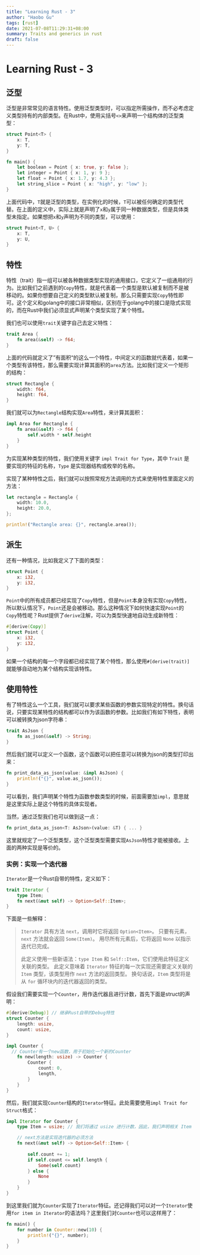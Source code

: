 ```yaml
---
title: "Learning Rust - 3"
author: "Haobo Gu"
tags: [rust]
date: 2021-07-08T11:29:31+08:00
summary: Traits and generics in rust
draft: false
---
```


# Learning Rust - 3

## 泛型

泛型是非常常见的语言特性。使用泛型类型时，可以指定所需操作，而不必考虑定义类型持有的内部类型。在Rust中，使用尖括号`<>`来声明一个结构体的泛型类型：

```rust
struct Point<T> {
    x: T,
    y: T,
}

fn main() {
    let boolean = Point { x: true, y: false };
    let integer = Point { x: 1, y: 9 };
    let float = Point { x: 1.7, y: 4.3 };
    let string_slice = Point { x: "high", y: "low" };
}
```

上面代码中，`T`就是泛型的类型，在实例化的时候，`T`可以被任何确定的类型代替。在上面的定义中，实际上就是声明了`x`和`y`属于同一种数据类型，但是具体类型未指定。如果想把`x`和`y`声明为不同的类型，可以使用：

```rust
struct Point<T, U> {
    x: T,
    y: U,
}
```

## 特性

特性（trait）指一组可以被各种数据类型实现的通用接口，它定义了一组通用的行为。比如我们之前遇到的`Copy`特性，就是代表着一个类型是默认被复制而不是被移动的。如果你想要自己定义的类型默认被复制，那么只需要实现`Copy`特性即可。这个定义和golang中的接口非常相似，区别在于golang中的接口是隐式实现的，而在Rust中我们必须显式声明某个类型实现了某个特性。

我们也可以使用`trait`关键字自己去定义特性：

```rust
trait Area {
    fn area(&self) -> f64;
}
```

上面的代码就定义了”有面积“的这么一个特性，中间定义的函数就代表着，如果一个类型有该特性，那么需要实现计算其面积的`area`方法。比如我们定义一个矩形的结构：

```rust
struct Rectangle {
    width: f64,
    height: f64,
}
```

我们就可以为`Rectangle`结构实现`Area`特性，来计算其面积：

```rust
impl Area for Rectangle {
    fn area(&self) -> f64 {
        self.width * self.height
    }
}
```

为实现某种类型的特性，我们使用关键字 `impl Trait for Type`，其中 `Trait` 是要实现的特征的名称，`Type` 是实现器结构或枚举的名称。

实现了某种特性之后，我们就可以按照常规方法调用的方式来使用特性里面定义的方法：

```rust
let rectangle = Rectangle {
    width: 10.0,
    height: 20.0,
};

println!("Rectangle area: {}", rectangle.area());
```

## 派生

还有一种情况，比如我定义了下面的类型：

```rust
struct Point {
    x: i32,
    y: i32,
}
```

`Point`中的所有成员都已经实现了`Copy`特性，但是`Point`本身没有实现`Copy`特性，所以默认情况下，`Point`还是会被移动。那么这种情况下如何快速实现`Point`的`Copy`特性呢？Rust提供了`derive`注解，可以为类型快速地自动生成新特性：

```rust
#[derive(Copy)]
struct Point {
    x: i32,
    y: i32,
}
```

如果一个结构的每一个字段都已经实现了某个特性，那么使用`#[derive(trait)]`就能够自动地为某个结构实现该特性。

## 使用特性

有了特性这么一个工具，我们就可以要求某些函数的参数实现特定的特性。换句话说，只要实现某特性的结构都可以作为该函数的参数。比如我们有如下特性，表明可以被转换为json字符串：

```rust
trait AsJson {
    fn as_json(&self) -> String;
}
```

然后我们就可以定义一个函数，这个函数可以把任意可以转换为json的类型打印出来：

```rust
fn print_data_as_json(value: &impl AsJson) {
    println!("{}", value.as_json());
}
```

可以看到，我们声明某个特性为函数参数类型的时候，前面需要加`impl`，意思就是这里实际上是这个特性的具体实现者。

当然，通过泛型我们也可以做到这一点：

```rust
fn print_data_as_json<T: AsJson>(value: &T) { ... }
```

这里就规定了一个泛型类型，这个泛型类型需要实现`AsJson`特性才能被接收。上面的两种实现是等价的。

### 实例：实现一个迭代器

`Iterator`是一个Rust自带的特性，定义如下：

```rust
trait Iterator {
    type Item;
    fn next(&mut self) -> Option<Self::Item>;
}
```

下面是一些解释：

> `Iterator` 具有方法 `next`，调用时它将返回 `Option<Item>`。 只要有元素，`next` 方法就会返回 `Some(Item)`。 用尽所有元素后，它将返回 `None` 以指示迭代已完成。
>
> 此定义使用一些新语法：`type Item` 和 `Self::Item`，它们使用此特征定义关联的类型。 此定义意味着 `Iterator` 特征的每一次实现还需要定义关联的 `Item` 类型，该类型用作 `next` 方法的返回类型。 换句话说，`Item` 类型将是从 `for` 循环块内的迭代器返回的类型。

假设我们需要实现一个`Counter`，用作迭代器且进行计数，首先下面是struct的声明：

```rust
#[derive(Debug)] // 继承Rust自带的Debug特性
struct Counter {
    length: usize,
    count: usize,
}

impl Counter {
  // Counter有一个new函数，用于初始化一个新的Counter
    fn new(length: usize) -> Counter {
        Counter {
            count: 0,
            length,
        }
    }
}
```

然后，我们就实现`Counter`结构的`Iterator`特征。此处需要使用`impl Trait for Struct`格式：

```rust
impl Iterator for Counter {
    type Item = usize; // 我们将通过 usize 进行计数，因此，我们声明相关 Item 类型应为该类型。

    // next方法是实现迭代器的必须方法
    fn next(&mut self) -> Option<Self::Item> {
    
        self.count += 1;
        if self.count <= self.length {
            Some(self.count)
        } else {
            None
        }
    }
}
```

到这里我们就为`Counter`实现了`Iterator`特征。还记得我们可以对一个`Iterator`使用`for item in Iterator`的语法吗？这里我们对`Counter`也可以这样用了：

```rust
fn main() {
    for number in Counter::new(10) {
        println!("{}", number);
    }
}
```



